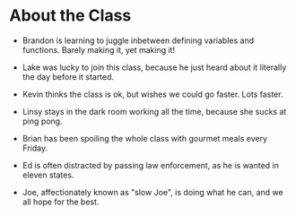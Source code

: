 # About the Class

* Brandon is learning to juggle inbetween defining variables and functions. Barely making it, yet making it!

* Lake was lucky to join this class, because he just heard about it literally the day before it started.

* Kevin thinks the class is ok, but wishes we could go faster. Lots faster.

* Linsy stays in the dark room working all the time, because she sucks at ping pong.

* Brian has been spoiling the whole class with gourmet meals every Friday.

* Ed is often distracted by passing law enforcement, as he is wanted in eleven states.

* Joe, affectionately known as "slow Joe", is doing what he can, and we all hope for the best.
